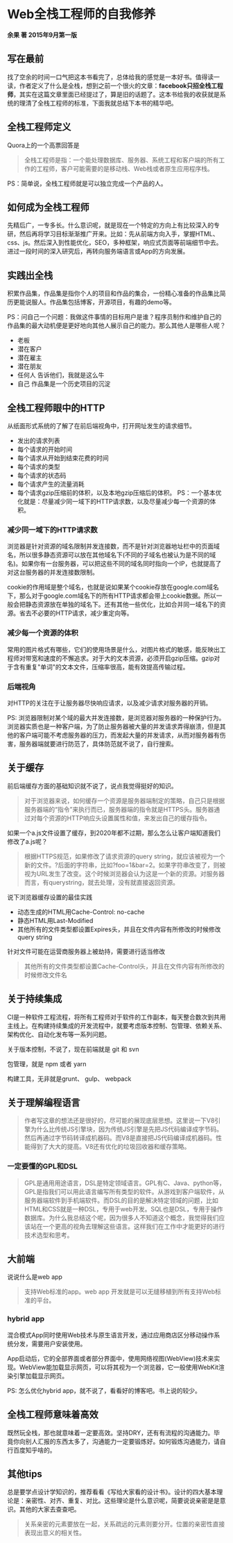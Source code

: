 # Web全栈工程师的自我修养

**余果 著   2015年9月第一版**
## 写在最前
找了空余的时间一口气把这本书看完了，总体给我的感觉是一本好书。值得读一读，作者定义了什么是全栈，想到之前一个很火的文章：**facebook只招全栈工程师**，其实在这篇文章里面已经提过了，算是旧的话题了。这本书给我的收获就是系统的理清了全栈工程师的标准，下面我就总结下本书的精华吧。

## 全栈工程师定义
Quora上的一个高票回答是
> 全栈工程师是指：一个能处理数据库、服务器、系统工程和客户端的所有工作的工程师，客户可能需要的是移动栈、Web栈或者原生应用程序栈。

PS：简单说，全栈工程师就是可以独立完成一个产品的人。

## 如何成为全栈工程师
 先精后广，一专多长。什么意识呢，就是现在一个特定的方向上有比较深入的专研，然后再将学习目标渐渐推广开来。比如：先从前端方向入手，掌握HTML、css、js。然后深入到性能优化，SEO，多种框架，响应式页面等前端细节中去。进过一段时间的深入研究后，再转向服务端语言或App的方向发展。

## 实践出全栈
积累作品集，作品集是指你个人的项目和作品的集合，一份精心准备的作品集比简历更能说服人。作品集包括博客，开源项目，有趣的demo等。

PS：问自己一个问题：我做这件事情的目标用户是谁？程序员制作和维护自己的作品集的最大动机便是更好地向其他人展示自己的能力。那么其他人是哪些人呢？
- 老板
- 潜在客户
- 潜在雇主
- 潜在朋友
- 任何人
告诉他们，我就是这么牛
- 自己
作品集是一个历史项目的沉淀

## 全栈工程师眼中的HTTP
从纸面形式系统的了解了在前后端视角中，打开网址发生的请求细节。

- 发出的请求列表
- 每个请求的开始时间
- 每个请求从开始到结束花费的时间
- 每个请求的类型
- 每个请求的状态码
- 每个请求产生的流量消耗
- 每个请求gzip压缩前的体积，以及本地gzip压缩后的体积。
PS：一个基本优化就是：尽量减少同一域下的HTTP请求数，以及尽量减少每一个资源的体积。

### 减少同一域下的HTTP请求数
浏览器是针对资源的域名限制并发连接数，而不是针对浏览器地址栏中的页面域名，所以很多静态资源可以放在其他域名下(不同的子域名也被认为是不同的域名)。如果你有一台服务器，可以把这些不同的域名同时指向一个IP，也就提高了对这台服务器的并发连接数限制。

cookie的作用域是整个域名，也就是说如果某个cookie存放在google.com域名下，那么对于google.com域名下的所有HTTP请求都会带上cookie数据。所以一般会把静态资源放在单独的域名下。还有其他一些优化，比如合并同一域名下的资源。省去不必要的HTTP请求，减少重定向等。

### 减少每一个资源的体积
常用的图片格式有哪些，它们的使用场景是什么，对图片格式的敏感，能反映出工程师对带宽和速度的不懈追求。对于大的文本资源，必须开启gzip压缩。gzip对于含有重复"单词"的文本文件，压缩率很高，能有效提高传输过程。

### 后端视角
对HTTP的关注在于让服务器尽快响应请求，以及减少请求对服务器的开销。

PS: 浏览器限制对某个域的最大并发连接数，是浏览器对服务器的一种保护行为。浏览器实质也是一种客户端，为了防止服务器被大量的并发请求弄得崩溃，但是其他的客户端可能不考虑服务器的压力，而发起大量的并发请求，从而对服务器有伤害，服务器端就要进行防范了，具体防范就不说了，自行搜索。


## 关于缓存
前后端缓存方面的基础知识就不说了，说点我觉得挺好的知识。
> 对于浏览器来说，如何缓存一个资源是服务器端制定的策略，自己只是根据服务器端的“指令”来执行而已，服务器端的指令就是HTTPS头。服务器通过对每个资源的HTTP响应头设置属性和值，来发出自己的缓存指令。

如果一个a.js文件设置了缓存，到2020年都不过期，那么怎么让客户端知道我们修改了a.js呢？
> 根据HTTPS规范，如果修改了请求资源的query string，就应该被视为一个新的文件。?后面的字符串，比如?foo=1&bar=2。如果字符串改变了，则被视为URL发生了改变。这个时候浏览器会认为这是一个新的资源。对服务器而言，有querystring，就去处理，没有就直接返回资源。

说下浏览器缓存设置的最佳实践
- 动态生成的HTML用Cache-Control: no-cache
- 静态HTML用Last-Modified
- 其他所有的文件类型都设置Expires头，并且在文件内容有所修改的时候修改query string

针对文件可能在运营商服务器上被劫持，需要进行适当修改
> 其他所有的文件类型都设置Cache-Control头，并且在文件内容有所修改的时候修改文件名

## 关于持续集成
CI是一种软件工程流程，将所有工程师对于软件的工作副本，每天整合数次到共用主线上。在构建持续集成的开发流程中，就要考虑版本控制、包管理、依赖关系、架构优化、自动化发布等一系列问题。

关于版本控制，不说了，现在前端就是 git 和 svn

包管理，就是 npm 或者 yarn

构建工具，无非就是grunt、 gulp、 webpack

## 关于理解编程语言
> 作者写这章的想法还是很好的，尽可能的展现底层思想。这里说一下V8引擎为什么比传统JS引擎块，因为传统JS引擎是先把JS代码编译成字节码。然后再通过字节码转译成机器码。而V8是直接把JS代码编译成机器码。性能得到了大大的提高。V8还有优化的垃圾回收器和缓存策略。

### 一定要懂的GPL和DSL
> GPL是通用用途语言，DSL是特定领域语言。GPL有C、Java、python等，GPL是指我们可以用此语言编写所有类型的软件。从游戏到客户端软件，从服务器端软件到手机端软件。而DSL的目的是解决特定领域的问题，比如HTML和CSS就是一种DSL，专用于web开发。SQL也是DSL，专用于操作数据库。为什么我总结这个呢，因为很多人不知道这个概念，我觉得我们应该站在一个更高的视角去理解这些语言。这样我们在工作中才能更好的进行技术选型和思考。


## 大前端
说说什么是web app
> 支持Web标准的app。web app 开发就是可以无缝移植到所有支持Web标准的平台。

### hybrid app
混合模式App同时使用Web技术与原生语言开发，通过应用商店区分移动操作系统分发，需要用户安装使用。

App启动后，它的全部界面或者部分界面中，使用网络视图(WebView)技术来实现。WebView能加载显示网页，可以将其视为一个浏览器，它一般使用WebKit渲染引擎加载显示网页。

PS: 怎么优化hybrid app，就不说了，看看好的博客吧。书上说的较少。

## 全栈工程师意味着高效
既然玩全栈，那也就意味着一定要高效。坚持DRY，还有有流程的沟通能力。毕竟你向别人汇报的东西太多了，沟通能力一定要锻炼好。如何锻炼沟通能力，请自行百度知乎啥的。

## 其他tips
总是要学点设计学知识的，推荐看看《写给大家看的设计书》。设计的四大基本理论是：亲密性、对齐、重复、对比。这些理论是什么意识呢，简要说说亲密是是意识。其他的大家去查查吧。
> 关系亲密的元素要放在一起，关系疏远的元素则要分开。位置的亲密性直接表现出意义的相关性。
